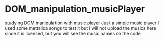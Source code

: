 # DOM_manipulation_musicPlayer
studying DOM manipulation with music player
Just a simple music player
I used some mettalica songs to test it but I will not upload the musics here since it is licensed, but you will see the music names on the code

